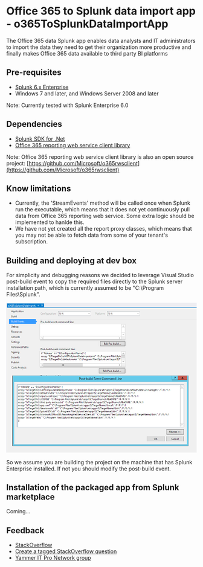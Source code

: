 # Office 365 to Splunk data import app - o365ToSplunkDataImportApp

The Office 365 data Splunk app enables data analysts and IT administrators to import the data they need to get their organization more productive and finally makes Office 365 data available to third party BI platforms 

## Pre-requisites

* [Splunk 6.x Enterprise](http://www.splunk.com/)
* Windows 7 and later, and Windows Server 2008 and later

Note: Currently tested with Splunk Enterprise 6.0

## Dependencies

* [Splunk SDK for .Net](http://www.nuget.org/packages/SplunkSDK/)
* [Office 365 reporting web service client library](http://www.nuget.org/packages/Microsoft.Office365.ReportingWebServiceClient/)

Note: Office 365 reporting web service client library is also an open source project: [https://github.com/Microsoft/o365rwsclient](https://github.com/Microsoft/o365rwsclient)

## Know limitations

* Currently, the 'StreamEvents' method will be called once when Splunk run the executable, which means that it does not yet continuously pull data from Office 365 reporting web service. Some extra logic should be implemented to hanlde this.
* We have not yet created all the report proxy classes, which means that you may not be able to fetch data from some of your tenant's subscription.

## Building and deploying at dev box

For simplicity and debugging reasons we decided to leverage Visual Studio post-build event to copy the required files directly to the Splunk server installation path, which is currently assumed to be "C:\Program Files\Splunk\".

![PostBuildEvent](/doc/PostBuildEventCommandLine.png?raw=true)

So we assume you are building the project on the machine that has Splunk Enterprise installed. If not you should modify the post-build event.

## Installation of the packaged app from Splunk marketplace

Coming...

## Feedback

* [StackOverflow](http://stackoverflow.com/questions/tagged/o365tosplunkapp)
* [Create a tagged StackOverflow question](http://stackoverflow.com/questions/ask?tags=o365tosplunkapp)
* [Yammer IT Pro Network group](http://aka.ms/o365tosplunkappfeedback)